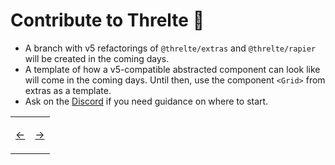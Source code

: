 # Contribute to Threlte 🙏

- A branch with v5 refactorings of `@threlte/extras` and `@threlte/rapier` will be created in the coming days.
- A template of how a v5-compatible abstracted component can look like will come in the coming days. Until then, use the component `<Grid>` from extras as a template.
- Ask on the [Discord](https://discord.gg/EqUBCfCaGm) if you need guidance on where to start.

<table>
<tr>
<td>

[←](07.md)

</td>
<td>

[→](09.md)

</td>
</tr>
</table>

